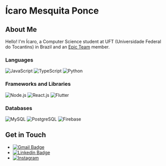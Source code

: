 # Ícaro Mesquita Ponce

## About Me
Hello! I'm Ícaro, a Computer Science student at UFT (Universidade Federal do Tocantins) in Brazil and an [Epic Team](http://epicteam.dev/) member.

### Languages
![JavaScript](https://img.shields.io/badge/-JavaScript-yellow?style=flat-square&logo=javascript&logoColor=white)
![TypeScript](https://img.shields.io/badge/-TypeScript-blue?style=flat-square&logo=typescript&logoColor=white)
![Python](https://img.shields.io/badge/-Python-blue?style=flat-square&logo=python&logoColor=white)

### Frameworks and Libraries
![Node.js](https://img.shields.io/badge/-Node.js-green?style=flat-square&logo=node.js&logoColor=white)
![React.js](https://img.shields.io/badge/-React.js-blue?style=flat-square&logo=react&logoColor=white)
![Flutter](https://img.shields.io/badge/-Flutter-blue?style=flat-square&logo=flutter&logoColor=white)

### Databases
![MySQL](https://img.shields.io/badge/-MySQL-blue?style=flat-square&logo=mysql&logoColor=white)
![PostgreSQL](https://img.shields.io/badge/-PostgreSQL-blue?style=flat-square&logo=postgresql&logoColor=white)
![Firebase](https://img.shields.io/badge/-Firebase-yellow?style=flat-square&logo=firebase&logoColor=white)

## Get in Touch
- [![Gmail Badge](https://img.shields.io/badge/-Gmail-c14438?style=flat-square&logo=Gmail&logoColor=white&link=mailto:ponce.icaromesquita@gmail.com)](mailto:ponce.icaromesquita@gmail.com)
- [![Linkedin Badge](https://img.shields.io/badge/-LinkedIn-blue?style=flat-square&logo=Linkedin&logoColor=white&link=https://linkedin.com/in/%C3%ADcaro-mesquita-ponce-571011214)](https://www.linkedin.com/in/%C3%ADcaro-mesquita-ponce-571011214/)
- [![Instagram](https://img.shields.io/badge/-Instagram-E4405F?&logo=Instagram&logoColor=FFFFFF)](https://www.instagram.com/icar_mp/)
